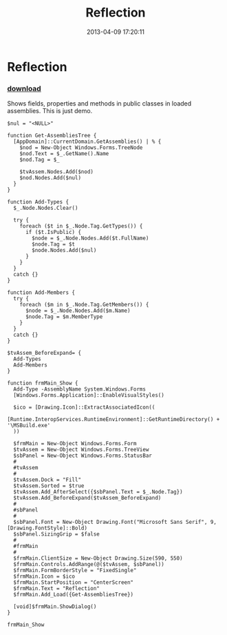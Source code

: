 ﻿---
pid:            4094
parent:         0
children:       
poster:         greg zakharov
title:          Reflection
date:           2013-04-09 17:20:11
description:    Shows fields, properties and methods in public classes in loaded assemblies. This is just demo.
format:         posh
---

# Reflection

### [download](4094.ps1)  

Shows fields, properties and methods in public classes in loaded assemblies. This is just demo.

```posh
$nul = "<NULL>"

function Get-AssembliesTree {
  [AppDomain]::CurrentDomain.GetAssemblies() | % {
    $nod = New-Object Windows.Forms.TreeNode
    $nod.Text = $_.GetName().Name
    $nod.Tag = $_

    $tvAssem.Nodes.Add($nod)
    $nod.Nodes.Add($nul)
  }
}

function Add-Types {
  $_.Node.Nodes.Clear()

  try {
    foreach ($t in $_.Node.Tag.GetTypes()) {
      if ($t.IsPublic) {
        $node = $_.Node.Nodes.Add($t.FullName)
        $node.Tag = $t
        $node.Nodes.Add($nul)
      }
    }
  }
  catch {}
}

function Add-Members {
  try {
    foreach ($m in $_.Node.Tag.GetMembers()) {
      $node = $_.Node.Nodes.Add($m.Name)
      $node.Tag = $m.MemberType
    }
  }
  catch {}
}

$tvAssem_BeforeExpand= {
  Add-Types
  Add-Members
}

function frmMain_Show {
  Add-Type -AssemblyName System.Windows.Forms
  [Windows.Forms.Application]::EnableVisualStyles()

  $ico = [Drawing.Icon]::ExtractAssociatedIcon((
    [Runtime.InteropServices.RuntimeEnvironment]::GetRuntimeDirectory() + '\MSBuild.exe'
  ))

  $frmMain = New-Object Windows.Forms.Form
  $tvAssem = New-Object Windows.Forms.TreeView
  $sbPanel = New-Object Windows.Forms.StatusBar
  #
  #tvAssem
  #
  $tvAssem.Dock = "Fill"
  $tvAssem.Sorted = $true
  $tvAssem.Add_AfterSelect({$sbPanel.Text = $_.Node.Tag})
  $tvAssem.Add_BeforeExpand($tvAssem_BeforeExpand)
  #
  #sbPanel
  #
  $sbPanel.Font = New-Object Drawing.Font("Microsoft Sans Serif", 9, [Drawing.FontStyle]::Bold)
  $sbPanel.SizingGrip = $false
  #
  #frmMain
  #
  $frmMain.ClientSize = New-Object Drawing.Size(590, 550)
  $frmMain.Controls.AddRange(@($tvAssem, $sbPanel))
  $frmMain.FormBorderStyle = "FixedSingle"
  $frmMain.Icon = $ico
  $frmMain.StartPosition = "CenterScreen"
  $frmMain.Text = "Reflection"
  $frmMain.Add_Load({Get-AssembliesTree})

  [void]$frmMain.ShowDialog()
}

frmMain_Show
```
